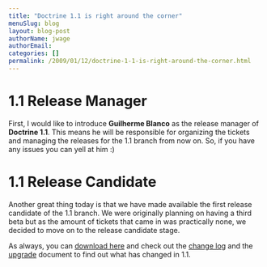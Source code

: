 ```yaml
---
title: "Doctrine 1.1 is right around the corner"
menuSlug: blog
layout: blog-post
authorName: jwage
authorEmail:
categories: []
permalink: /2009/01/12/doctrine-1-1-is-right-around-the-corner.html
---
```

1.1 Release Manager
===================

First, I would like to introduce **Guilherme Blanco** as the release
manager of **Doctrine 1.1**. This means he will be responsible for
organizing the tickets and managing the releases for the 1.1 branch from
now on. So, if you have any issues you can yell at him :)

1.1 Release Candidate
=====================

Another great thing today is that we have made available the first
release candidate of the 1.1 branch. We were originally planning on
having a third beta but as the amount of tickets that came in was
practically none, we decided to move on to the release candidate stage.

As always, you can [download
here](http://www.doctrine-project.org/download) and check out the
[change log](http://www.doctrine-project.org/change_log/1_1_0_RC1) and
the [upgrade](http://www.doctrine-project.org/upgrade/1_1) document to
find out what has changed in 1.1.
